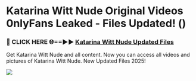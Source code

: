 # Katarina Witt Nude Original Videos 0nlyFans Leaked - Files Updated! ()

<h3>🔴 CLICK HERE 🌐==►► <a href="https://tinyurl.com/2p9ay9w9" rel="nofollow">Katarina Witt Nude Updated Files</a></h3>

Get Katarina Witt Nude and all content. Now you can access all videos and pictures of Katarina Witt Nude. New Updated Files 2025!

[![](https://i.imgur.com/KQgVmj3.gif)](https://tinyurl.com/2p9ay9w9)
